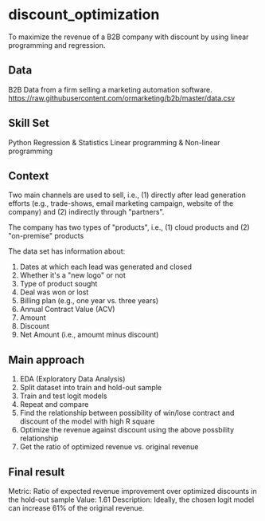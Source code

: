 # discount_optimization
To maximize the revenue of a B2B company with discount by using linear programming and regression.

## Data
B2B Data from a firm selling a marketing automation software. 
https://raw.githubusercontent.com/ormarketing/b2b/master/data.csv

## Skill Set 
Python 
Regression & Statistics
Linear programming & Non-linear programming

## Context 
Two main channels are used to sell, i.e., (1) directly after lead generation efforts (e.g., trade-shows, email marketing campaign, website of the company) and (2) indirectly through "partners".

The company has two types of "products", i.e., (1) cloud products and (2) "on-premise" products

The data set has information about:
1.   Dates at which each lead was generated and closed
2.   Whether it's a "new logo" or not
3.   Type of product sought
4.   Deal was won or lost
5.   Billing plan (e.g., one year vs. three years)
6.   Annual Contract Value (ACV)
7.   Amount
8.   Discount
9.   Net Amount (i.e., amoumt minus discount)

## Main approach 
1. EDA (Exploratory Data Analysis)
2. Split dataset into train and hold-out sample 
3. Train and test logit models 
3. Repeat and compare 
4. Find the relationship between possibility of win/lose contract and discount of the model with high R square 
5. Optimize the revenue against discount using the above possbility relationship 
6. Get the ratio of optimized revenue vs. original revenue

## Final result 
Metric: Ratio of expected revenue improvement over optimized discounts in the hold-out sample 
Value: 1.61
Description: Ideally, the chosen logit model can increase 61% of the original revenue. 
